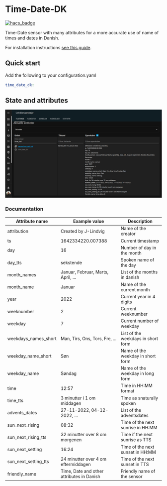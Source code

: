 

# Time-Date-DK

[![hacs_badge](https://img.shields.io/badge/HACS-Custom-41BDF5.svg?style=for-the-badge)](https://github.com/hacs/integration)

Time-Date sensor with many attributes for a more accurate use of name of times and dates in Danish.

For installation instructions [see this guide](https://hacs.xyz/docs/faq/custom_repositories).
## Quick start
Add the following to your configuration.yaml
```yaml
time_date_dk:
```
## State and attributes
![Screenshot](https://github.com/J-Lindvig/Time-Date-DK/blob/main/images/screenshot.png)
### Documentation
| Attribute name             | Example value                             | Description                        |
|----------------------------|-------------------------------------------|------------------------------------|
| attribution                | Created by J-Lindvig                      | Name of the creator                |
| ts                         | 1642334220.007388                         | Current timestamp                  |
| day                        | 16                                        | Number of day in the month         |
| day_tts                    | sekstende                                 | Spoken name of the day             |
| month_names                | Januar, Februar, Marts, April, ...        | List of the months in danish       |
| month_name                 | Januar                                    | Name of the current month          |
| year                       | 2022                                      | Current year in 4 digits           |
| weeknumber                 | 2                                         | Current weeknumber                 |
| weekday                    | 7                                         | Current number of weekday          |
| weekdays_names_short       | Man, Tirs, Ons, Tors, Fre, ...            | List of the weekdays in short form |
| weekday_name_short         | Søn                                       | Name of the weekday in short form  |
| weekday_name               | Søndag                                    | Name of the weekday in long form   |
| time                       | 12:57                                     | Time in HH:MM format               |
| time_tts                   | 3 minutter i 1 om middagen                | Time as snaturally spoken          |
| advents_dates              | 27-11-2022, 04-12-2022, ...               | List of the adventsdates           |
| sun_next_rising            | 08:32                                     | Time of the next sunrise in HH:MM  |
| sun_next_rising_tts        | 32 minutter over 8 om morgenen            | Time if the next sunrise as TTS    |
| sun_next_setting           | 16:24                                     | Time of the next sunset in HH:MM   |
| sun_next_setting_tts       | 24 minutter over 4 om eftermiddagen       | Time of the next sunset in TTS     |
| friendly_name              | Time, Date and other attributes in Danish | Friendly name of the sensor        |
